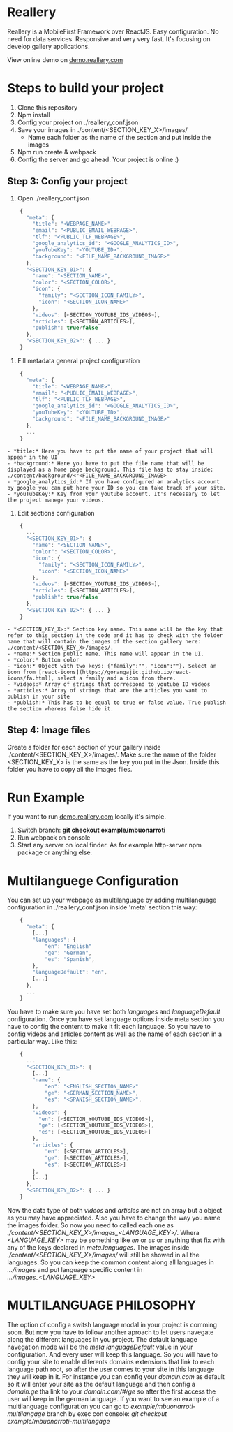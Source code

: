 # Reallery
Reallery is a MobileFirst Framework over ReactJS. Easy configuration. No need for data services. Responsive and very very fast. It's focusing on develop gallery applications.


  View online demo on [demo.reallery.com](http://www.demo.reallery.com/)


# Steps to build your project
1. Clone this repository
1. Npm install
1. Config your project on ./reallery_conf.json
1. Save your images in ./content/<SECTION_KEY_X>/images/
    - Name each folder as the name of the section and put inside the images
1. Npm run create & webpack
1. Config the server and go ahead. Your project is online :)


## Step 3: Config your project
1. Open ./reallery_conf.json
```javascript
    {
      "meta": {
        "title": "<WEBPAGE_NAME>",
        "email": "<PUBLIC_EMAIL_WEBPAGE>",
        "tlf": "<PUBLIC_TLF_WEBPAGE>",
        "google_analytics_id": "<GOOGLE_ANALYTICS_ID>",
        "youTubeKey": "<YOUTUBE_ID>",
        "background": "<FILE_NAME_BACKGROUND_IMAGE>"
      },
      "<SECTION_KEY_01>": {
        "name": "<SECTION_NAME>",
        "color": "<SECTION_COLOR>",
        "icon": {
          "family": "<SECTION_ICON_FAMILY>",
          "icon": "<SECTION_ICON_NAME>"
        },
        "videos": [<SECTION_YOUTUBE_IDS_VIDEOS>],
        "articles": [<SECTION_ARTICLES>],
        "publish": true/false
      },
      "<SECTION_KEY_02>": { ... }
    }

```

1. Fill metadata general project configuration
```javascript
    {
      "meta": {
        "title": "<WEBPAGE_NAME>",
        "email": "<PUBLIC_EMAIL_WEBPAGE>",
        "tlf": "<PUBLIC_TLF_WEBPAGE>",
        "google_analytics_id": "<GOOGLE_ANALYTICS_ID>",
        "youTubeKey": "<YOUTUBE_ID>",
        "background": "<FILE_NAME_BACKGROUND_IMAGE>"
      },
      ...
    }

```

    - *title:* Here you have to put the name of your project that will appear in the UI
    - *background:* Here you have to put the file name that will be displayed as a home page background. This file has to stay inside:  ./content/background/<"<FILE_NAME_BACKGROUND_IMAGE>
    - *google_analytics_id:* If you have configured an analytics account by google you can put here your ID so you can take track of your site.
    - *youTubeKey:* Key from your youtube account. It's necessary to let the project manege your videos.

1. Edit sections configuration

```javascript
    {
      ...
      "<SECTION_KEY_01>": {
        "name": "<SECTION_NAME>",
        "color": "<SECTION_COLOR>",
        "icon": {
          "family": "<SECTION_ICON_FAMILY>",
          "icon": "<SECTION_ICON_NAME>"
        },
        "videos": [<SECTION_YOUTUBE_IDS_VIDEOS>],
        "articles": [<SECTION_ARTICLES>],
        "publish": true/false
      },
      "<SECTION_KEY_02>": { ... }
    }

```

    - *<SECTION_KEY_X>:* Section key name. This name will be the key that refer to this section in the code and it has to check with the folder name that will contain the images of the section gallery here: ./content/<SECTION_KEY_X>/images/.
    - *name:* Section public name. This name will appear in the UI.
    - *color:* Button color
    - *icon:* Object with two keys: {"family":"", "icon":""}. Select an icon from [react-icons](https://gorangajic.github.io/react-icons/fa.html), select a family and a icon from there.
    - *videos:* Array of strings that correspond to youtube ID videos
    - *articles:* Array of strings that are the articles you want to publish in your site
    - *publish:* This has to be equal to true or false value. True publish the section whereas false hide it.


## Step 4: Image files

Create a folder for each section of your gallery inside ./content/<SECTION_KEY_X>/images/. Make sure the name of the folder <SECTION_KEY_X> is the same as the key you put in the Json. Inside this folder you have to copy all the images files.

# Run Example
If you want to run [demo.reallery.com](http://www.demo.reallery.com/) locally it's simple.
1. Switch branch: **git checkout example/mbuonarroti**
1. Run webpack on console
1. Start any server on local finder. As for example http-server npm package or anything else.

# Multilanguege Configuration

You can set up your webpage as multilanguage by adding multilanguage configuration in ./reallery_conf.json inside 'meta' section this way:

```javascript
    {
      "meta": {
        [...]
        "languages": {
            "en": "English"
            "ge": "German",
            "es": "Spanish",
        },
        "languageDefault": "en",
        [...]
      },
      ...
    }

```

You have to make sure you have set both *languages* and *languageDefault* configuration.
Once you have set language options inside meta section you have to config the content to make it fit each language. So you have to config  videos and articles content as well as the name of each section in a particular way.
Like this:


```javascript
    {
      ...
      "<SECTION_KEY_01>": {
        [...]
        "name": {
            "en": "<ENGLISH_SECTION_NAME>"
            "ge": "<GERMAN_SECTION_NAME>",
            "es": "<SPANISH_SECTION_NAME>",
        },
        "videos": {
          "en": [<SECTION_YOUTUBE_IDS_VIDEOS>],
          "ge": [<SECTION_YOUTUBE_IDS_VIDEOS>],
          "es": [<SECTION_YOUTUBE_IDS_VIDEOS>]
        },
        "articles": {
            "en": [<SECTION_ARTICLES>],
            "ge": [<SECTION_ARTICLES>],
            "es": [<SECTION_ARTICLES>]
        },
        [...]
      },
      "<SECTION_KEY_02>": { ... }
    }

```


Now the data type of both *videos* and *articles* are not an array but a object as you may have appreciated. Also you have to change the way you name the images folder. So now you need to called each one as *./content/<SECTION_KEY_X>/images_<LANGUAGE_KEY>/*.
Whera *<LANGUAGE_KEY>* may be something like *en* or *es* or anything that fix with any of the keys declared in *meta.languages*. The images inside *./content/<SECTION_KEY_X>/images/* will still be showed in all the languages. So you can keep the common content along all languages in *.../images* and put language specific content in *.../images_<LANGUAGE_KEY>*

# MULTILANGUAGE PHILOSOPHY

The option of config a switsh language modal in your project is comming soon. But now you have to follow another aproach to let users navegate along the different languages in you project.
The default language navegation mode will be the *meta.languageDefault* value in your configuration. And every user will keep this language. So you will have to config your site to enable diferents domains extensions that link to each language path root, so after the user comes to your site in this language they will keep in it.
For instance you can config your *domain.com* as default so it will enter your site as the default language and then config a *domain.ge* tha link to your *domain.com/#/ge* so after the first access the user will keep in the german language.
If you want to see an example of a multilanguage configuration you can go to *example/mbuonarroti-multilangage* branch by exec con console: *git checkout example/mbuonarroti-multilangage*


